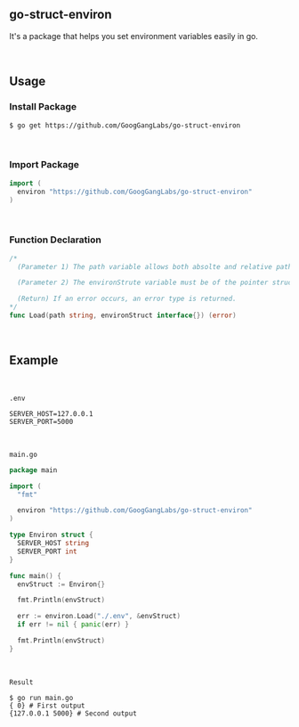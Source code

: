 ## go-struct-environ

It's a package that helps you set environment variables easily in go.

<br>

## Usage

### Install Package

```Shell
$ go get https://github.com/GoogGangLabs/go-struct-environ
```

<br>

### Import Package

```Go
import (
  environ "https://github.com/GoogGangLabs/go-struct-environ"
)
```

<br>

### Function Declaration

```Go
/*
  (Parameter 1) The path variable allows both absolte and relative paths.

  (Parameter 2) The environStrute variable must be of the pointer struct type.

  (Return) If an error occurs, an error type is returned.
*/
func Load(path string, environStruct interface{}) (error)
```

<br>

## Example

<br>

`.env`

```Plain Text
SERVER_HOST=127.0.0.1
SERVER_PORT=5000
```

<br>

`main.go`

```Go
package main

import (
  "fmt"

  environ "https://github.com/GoogGangLabs/go-struct-environ"
)

type Environ struct {
  SERVER_HOST string
  SERVER_PORT int
}

func main() {
  envStruct := Environ{}

  fmt.Println(envStruct)

  err := environ.Load("./.env", &envStruct)
  if err != nil { panic(err) }

  fmt.Println(envStruct)
}
```

<br>

`Result`

```Shell
$ go run main.go
{ 0} # First output
{127.0.0.1 5000} # Second output
```

